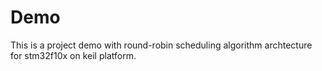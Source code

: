 # Demo

This is a project demo with round-robin scheduling algorithm archtecture for stm32f10x on keil platform.
